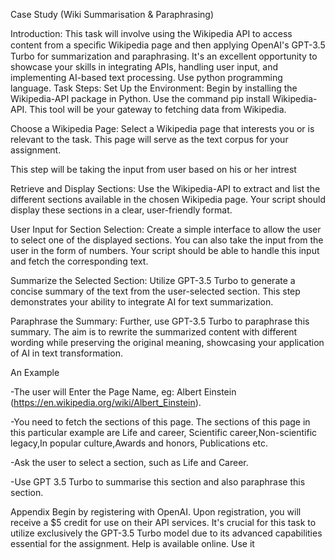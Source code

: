 Case Study (Wiki Summarisation & Paraphrasing)



Introduction:
This task will involve using the Wikipedia API to access content from a speciﬁc Wikipedia page and then applying OpenAI's GPT-3.5 Turbo for summarization and
paraphrasing. It's an excellent opportunity to showcase your skills in integrating APIs, handling user input, and implementing AI-based text processing. Use python
programming language. Task Steps:
Set Up the Environment: Begin by installing the Wikipedia-API package in Python. Use the command pip install Wikipedia-API. This tool will be your gateway to fetching data from Wikipedia.

Choose a Wikipedia Page: Select a Wikipedia page that interests you or is relevant to the task. This page will serve as the text corpus for your assignment.
 
This step will be taking the input from user based on his or her intrest

Retrieve and Display Sections: Use the Wikipedia-API to extract and list the different sections available in the chosen Wikipedia page. Your script should display these sections in a clear, user-friendly format.

User Input for Section Selection: Create a simple interface to allow the user to select one of the displayed sections. You can also take the input from the user in the form of numbers. Your script should be able to handle this input and fetch the corresponding text.

Summarize the Selected Section: Utilize GPT-3.5 Turbo to generate a concise summary of the text from the user-selected section. This step demonstrates your ability to integrate AI for text summarization.

Paraphrase the Summary: Further, use GPT-3.5 Turbo to paraphrase this summary. The aim is to rewrite the summarized content with different wording while preserving the original meaning, showcasing your application of AI in text transformation.
 
An Example

-The user will Enter the Page Name, eg: Albert Einstein (https://en.wikipedia.org/wiki/Albert_Einstein).

-You need to fetch the sections of this page. The sections of this page in this
particular example are Life and career, Scientific career,Non-scientific legacy,In popular culture,Awards and honors, Publications etc.

-Ask the user to select a section, such as Life and Career.

-Use GPT 3.5 Turbo to summarise this section and also paraphrase this section.

Appendix
Begin by registering with OpenAI. Upon registration, you will receive a $5 credit for use on their API services. It's crucial for this task to utilize exclusively the GPT-3.5 Turbo model due to its advanced capabilities essential for the assignment.
Help is available online. Use it
